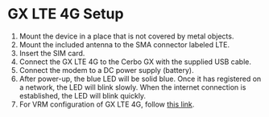 # GX LTE 4G Setup

1. Mount the device in a place that is not covered by metal objects.
2. Mount the included antenna to the SMA connector labeled LTE.
3. Insert the SIM card.
4. Connect the GX LTE 4G to the Cerbo GX with the supplied USB cable.
5. Connect the modem to a DC power supply (battery).
6. After power-up, the blue LED will be solid blue. Once it has registered on a network, the LED will blink slowly. When the internet connection is established, the LED will blink quickly.
7. For VRM configuration of GX LTE 4G, follow [this link](#).
